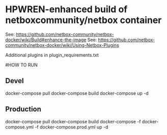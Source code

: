 HPWREN-enhanced build of netboxcommunity/netbox container
========================

See: https://github.com/netbox-community/netbox-docker/wiki/Build#enhance-the-image
See: https://github.com/netbox-community/netbox-docker/wiki/Using-Netbox-Plugins

Additional plugins in plugin_requirements.txt

#HOW TO RUN

## Devel
docker-compose pull
docker-compose build
docker-compose up -d

## Production
docker-compose pull
docker-compose build
docker-compose -f docker-compose.yml -f docker-compose.prod.yml up -d

